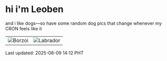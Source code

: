 # hi i'm Leoben

and i like dogs—so have some random dog pics that change whenever my CRON feels like it

|  |  |
|--------|----------|
| ![Borzoi](https://random-dog-vercel.vercel.app/api/random-borzoi?v=1754719979) | ![Labrador](https://random-dog-vercel.vercel.app/api/random-labrador?v=1754719979) |

Last updated: 2025-08-09 14:12 PHT
